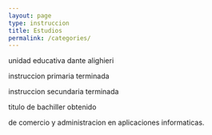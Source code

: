 ```yaml
---
layout: page
type: instruccion
title: Estudios
permalink: /categories/
---
```


unidad educativa dante alighieri

instruccion primaria terminada

instruccion secundaria terminada

titulo de bachiller obtenido

de comercio y administracion en aplicaciones informaticas.

